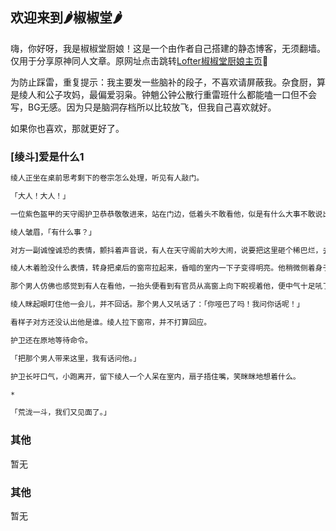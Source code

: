 ## 欢迎来到🌶椒椒堂🌶

嗨，你好呀，我是椒椒堂厨娘！这是一个由作者自己搭建的静态博客，无须翻墙。仅用于分享原神同人文章。原网址点击跳转[Lofter椒椒堂厨娘主页](https://jiaojiaotangchuniang.lofter.com/)🐻

为防止踩雷，重复提示：我主要发一些脑补的段子，不喜欢请屏蔽我。杂食厨，算是绫人和公子攻妈，最偏爱羽枭。钟魈公钟公散行重雷班什么都能嗑一口但不会写，BG无感。因为只是脑洞存档所以比较放飞，但我自己喜欢就好。

如果你也喜欢，那就更好了。

### [绫斗]爱是什么1


```Markdown
绫人正坐在桌前思考剩下的卷宗怎么处理，听见有人敲门。

「大人！大人！」

一位紫色盔甲的天守阁护卫恭恭敬敬进来，站在门边，低着头不敢看他，似是有什么大事不敢说出口。

绫人皱眉，「有什么事？」

对方一副诚惶诚恐的表情，颤抖着声音说，有人在天守阁前大吵大闹，说要把这里砸个稀巴烂，去了四个士兵阻止他，结果都被打趴下了，那人嘴角留着血已经进到阁内平台上了。

绫人木着脸没什么表情，转身把桌后的窗帘拉起来，昏暗的室内一下子变得明亮。他稍微侧着身子去查看平台上的情况，果不其然，已经有两位可怜的护卫死拖住一位花里胡哨的男人。

那个男人仿佛也感觉到有人在看他，一抬头便看到有官员从高窗上向下睨视着他，便中气十足吼了一句：「臭当官的！还不快下来给本大爷求饶！把九条狗贼交出来！本大爷饶你们不死！」

绫人眯起眼盯住他一会儿，并不回话。那个男人又吼话了：「你哑巴了吗！我问你话呢！」

看样子对方还没认出他是谁。绫人拉下窗帘，并不打算回应。

护卫还在原地等待命令。

「把那个男人带来这里，我有话问他。」

护卫长吁口气，小跑离开，留下绫人一个人呆在室内，扇子捂住嘴，笑眯眯地想着什么。

*

「荒泷一斗，我们又见面了。」
```



### 其他

暂无

### 其他

暂无
